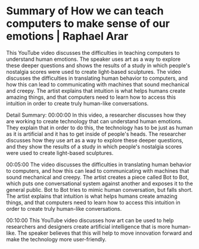 # Summary of How we can teach computers to make sense of our emotions | Raphael Arar

This YouTube video discusses the difficulties in teaching computers to understand human emotions. The speaker uses art as a way to explore these deeper questions and shows the results of a study in which people's nostalgia scores were used to create light-based sculptures. The video discusses the difficulties in translating human behavior to computers, and how this can lead to communicating with machines that sound mechanical and creepy. The artist explains that intuition is what helps humans create amazing things, and that computers need to learn how to access this intuition in order to create truly human-like conversations.

Detail Summary: 
00:00:00
In this video, a researcher discusses how they are working to create technology that can understand human emotions. They explain that in order to do this, the technology has to be just as human as it is artificial and it has to get inside of people's heads. The researcher discusses how they use art as a way to explore these deeper questions, and they show the results of a study in which people's nostalgia scores were used to create light-based sculptures.

00:05:00
The video discusses the difficulties in translating human behavior to computers, and how this can lead to communicating with machines that sound mechanical and creepy. The artist creates a piece called Bot to Bot, which puts one conversational system against another and exposes it to the general public. Bot to Bot tries to mimic human conversation, but falls short. The artist explains that intuition is what helps humans create amazing things, and that computers need to learn how to access this intuition in order to create truly human-like conversations.

00:10:00
This YouTube video discusses how art can be used to help researchers and designers create artificial intelligence that is more human-like. The speaker believes that this will help to move innovation forward and make the technology more user-friendly.

